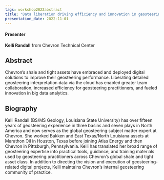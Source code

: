 ```yaml
---
tags: workshop2022abstract
title: "Data liberation driving efficiency and innovation in geosteering (Kelli Randall, Chevron Technical Center)"
presentation_date: 2022-11-01
---
```

#### Presenter
**Kelli Randall** from Chevron Technical Center

## Abstract

Chevron’s shale and tight assets have embraced and deployed digital solutions to improve their geosteering performance.  Liberating detailed geosteering interpretation data via the cloud has enabled greater team collaboration, increased efficiency for geosteering practitioners, and fueled innovation in big data analytics. 

## Biography
Kelli Randall (BS/MS Geology, Louisiana State University) has over fifteen years of geosteering experience in three basins and seven plays in North America and now serves as the global geosteering subject matter expert at Chevron.  She worked Bakken and East Texas/North Louisiana assets at Marathon Oil in Houston, Texas before joining Atlas Energy and then Chevron in Pittsburgh, Pennsylvania.  Kelli has translated her broad range of geosteering expertise into practical tools, guidance, and training materials used by geosteering practitioners across Chevron’s global shale and tight asset class.  In addition to directing the vision and execution of geosteering-related digital projects, Kelli maintains Chevron’s internal geosteering community of practice.
